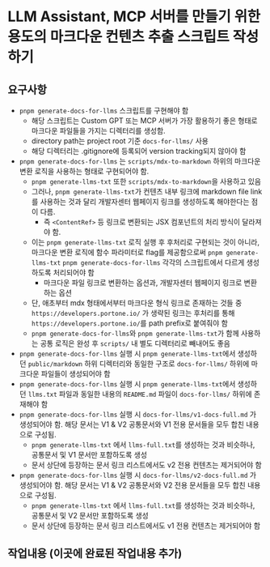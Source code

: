 # LLM Assistant, MCP 서버를 만들기 위한 용도의 마크다운 컨텐츠 추출 스크립트 작성하기

## 요구사항

- `pnpm generate-docs-for-llms` 스크립트를 구현해야 함
  - 해당 스크립트는 Custom GPT 또는 MCP 서버가 가장 활용하기 좋은 형태로 마크다운 파일들을 가지는 디렉터리를 생성함.
  - directory path는 project root 기준 `docs-for-llms/` 사용
  - 해당 디렉터리는 .gitignore에 등록되어 version tracking되지 않아야 함
- `pnpm generate-docs-for-llms` 는 `scripts/mdx-to-markdown` 하위의 마크다운 변환 로직을 사용하는 형태로 구현되어야 함.
  - `pnpm generate-llms-txt` 또한 `scripts/mdx-to-markdown`을 사용하고 있음
  - 그러나, `pnpm generate-llms-txt`가 컨텐츠 내부 링크에 markdown file link를 사용하는 것과 달리 개발자센터 웹페이지 링크를 생성하도록 해야한다는 점이 다름.
    - 즉 `<ContentRef>` 등 링크로 변환되는 JSX 컴포넌트의 처리 방식이 달라져야 함.
  - 이는 `pnpm generate-llms-txt` 로직 실행 후 후처리로 구현되는 것이 아니라, 마크다운 변환 로직에 함수 파라미터로 flag를 제공함으로써 `pnpm generate-llms-txt` `pnpm generate-docs-for-llms` 각각의 스크립트에서 다르게 생성하도록 처리되어야 함
    - 마크다운 파일 링크로 변환하는 옵션과, 개발자센터 웹페이지 링크로 변환하는 옵션
  - 단, 애초부터 mdx 형태에서부터 마크다운 형식 링크로 존재하는 것들 중 `https://developers.portone.io/` 가 생략된 링크는 후처리를 통해 `https://developers.portone.io/`를 path prefix로 붙여줘야 함
  - `pnpm generate-docs-for-llms`와 `pnpm generate-llms-txt`가 함께 사용하는 공통 로직은 완성 후 `scripts/` 내 별도 디렉터리로 빼내어도 좋음
- `pnpm generate-docs-for-llms` 실행 시 `pnpm generate-llms-txt`에서 생성하던 `public/markdown` 하위 디렉터리와 동일한 구조로 `docs-for-llms/` 하위에 마크다운 파일들이 생성되어야 함
- `pnpm generate-docs-for-llms` 실행 시 `pnpm generate-llms-txt`에서 생성하던 `llms.txt` 파일과 동일한 내용의 `README.md` 파일이 `docs-for-llms/` 하위에 존재해야 함
- `pnpm generate-docs-for-llms` 실행 시 `docs-for-llms/v1-docs-full.md` 가 생성되어야 함. 해당 문서는 V1 & V2 공통문서와 V1 전용 문서들을 모두 합친 내용으로 구성됨.
  - `pnpm generate-llms-txt` 에서 `llms-full.txt`를 생성하는 것과 비슷하나, 공통문서 및 V1 문서만 포함하도록 생성
  - 문서 상단에 등장하는 문서 링크 리스트에서도 v2 전용 컨텐츠는 제거되어야 함
- `pnpm generate-docs-for-llms` 실행 시 `docs-for-llms/v2-docs-full.md` 가 생성되어야 함. 해당 문서는 V1 & V2 공통문서와 V2 전용 문서들을 모두 합친 내용으로 구성됨.
  - `pnpm generate-llms-txt` 에서 `llms-full.txt`를 생성하는 것과 비슷하나, 공통문서 및 V2 문서만 포함하도록 생성
  - 문서 상단에 등장하는 문서 링크 리스트에서도 v1 전용 컨텐츠는 제거되어야 함

## 작업내용 (이곳에 완료된 작업내용 추가)
